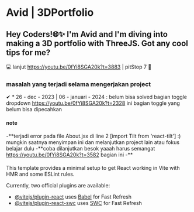 # Avid | 3DPortfolio

## Hey Coders!🌐✨ I'm Avid and I'm diving into making a 3D portfolio with ThreeJS. Got any cool tips for me?

💻 lanjut https://youtu.be/0fYi8SGA20k?t=3883 | pitStop 7 🚀

### masalah yang terjadi selama mengerjakan project

✔ \* 26 - dec - 2023 | 06 - januari - 2024 : belum bisa solved bagian toggle dropdown https://youtu.be/0fYi8SGA20k?t=2328 ini bagian toggle yang belum bisa dipecahkan

#### note

-**terjadi error pada file About.jsx di line 2 [import Tilt from 'react-tilt'] :) mungkin saatnya menyimpan ini dan melanjutkan project lain atau fokus belajar dulu -**coba dilanjutkan besok yaaah harus semangat https://youtu.be/0fYi8SGA20k?t=3582 bagian ini -\*\*

####

This template provides a minimal setup to get React working in Vite with HMR and some ESLint rules.

Currently, two official plugins are available:

- [@vitejs/plugin-react](https://github.com/vitejs/vite-plugin-react/blob/main/packages/plugin-react/README.md) uses [Babel](https://babeljs.io/) for Fast Refresh
- [@vitejs/plugin-react-swc](https://github.com/vitejs/vite-plugin-react-swc) uses [SWC](https://swc.rs/) for Fast Refresh
